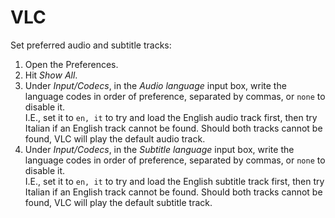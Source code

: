 # VLC

Set preferred audio and subtitle tracks:

1. Open the Preferences.
1. Hit _Show All_.
1. Under _Input/Codecs_, in the _Audio language_ input box, write the language codes in order of preference, separated
   by commas, or `none` to disable it.<br/>
   I.E., set it to `en, it` to try and load the English audio track first, then try Italian if an English track cannot
   be found. Should both tracks cannot be found, VLC will play the default audio track.
1. Under _Input/Codecs_, in the _Subtitle language_ input box, write the language codes in order of preference,
   separated by commas, or `none` to disable it.<br/>
   I.E., set it to `en, it` to try and load the English subtitle track first, then try Italian if an English track
   cannot be found. Should both tracks cannot be found, VLC will play the default subtitle track.
